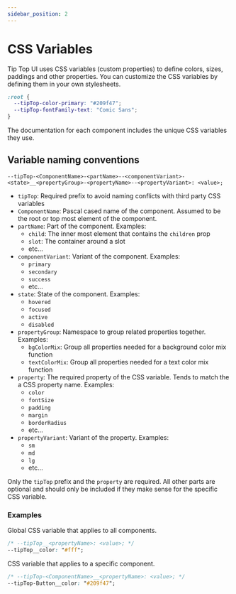 ```yaml
---
sidebar_position: 2
---
```


# CSS Variables

Tip Top UI uses CSS variables (custom properties) to define colors, sizes, paddings and other properties. You can customize the CSS variables by defining them in your own stylesheets.

```css
:root {
  --tipTop-color-primary: "#209f47";
  --tipTop-fontFamily-text: "Comic Sans";
}
```

The documentation for each component includes the unique CSS variables they use.

## Variable naming conventions

```
--tipTop-<ComponentName>-<partName>--<componentVariant>-<state>__<propertyGroup>-<propertyName>--<propertyVariant>: <value>;
```

- `tipTop`: Required prefix to avoid naming conflicts with third party CSS variables
- `ComponentName`: Pascal cased name of the component. Assumed to be the root or top most element of the component.
- `partName`: Part of the component. Examples:
  - `child`: The inner most element that contains the `children` prop
  - `slot`: The container around a slot
  - etc...
- `componentVariant`: Variant of the component. Examples:
  - `primary`
  - `secondary`
  - `success`
  - etc...
- `state`: State of the component. Examples:
  - `hovered`
  - `focused`
  - `active`
  - `disabled`
- `propertyGroup`: Namespace to group related properties together. Examples:
  - `bgColorMix`: Group all properties needed for a background color mix function
  - `textColorMix`: Group all properties needed for a text color mix function
- `property`: The required property of the CSS variable. Tends to match the a CSS property name. Examples:
  - `color`
  - `fontSize`
  - `padding`
  - `margin`
  - `borderRadius`
  - etc...
- `propertyVariant`: Variant of the property. Examples:
  - `sm`
  - `md`
  - `lg`
  - etc...

Only the `tipTop` prefix and the `property` are required. All other parts are optional and should only be included if they make sense for the specific CSS variable.

### Examples

Global CSS variable that applies to all components.

```css
/* --tipTop__<propertyName>: <value>; */
--tipTop__color: "#fff";
```

CSS variable that applies to a specific component.

```css
/* --tipTop-<ComponentName>__<propertyName>: <value>; */
--tipTop-Button__color: "#209f47";
```

